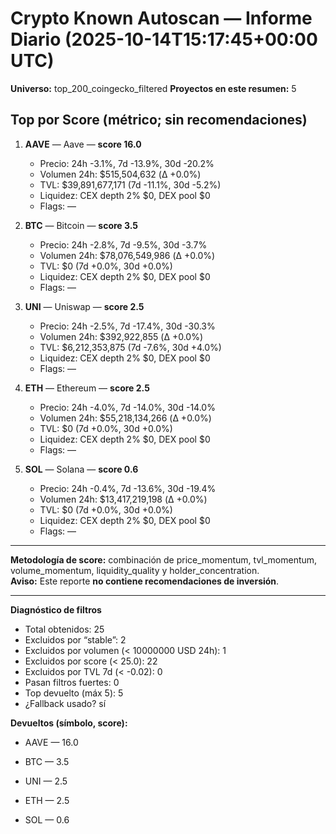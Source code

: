 # Crypto Known Autoscan — Informe Diario (2025-10-14T15:17:45+00:00 UTC)

**Universo:** top_200_coingecko_filtered
**Proyectos en este resumen:** 5

## Top por Score (métrico; sin recomendaciones)

1. **AAVE** — Aave — **score 16.0**
   - Precio: 24h -3.1%, 7d -13.9%, 30d -20.2%
   - Volumen 24h: $515,504,632 (Δ +0.0%)
   - TVL: $39,891,677,171 (7d -11.1%, 30d -5.2%)
   - Liquidez: CEX depth 2% $0, DEX pool $0
   - Flags: —

2. **BTC** — Bitcoin — **score 3.5**
   - Precio: 24h -2.8%, 7d -9.5%, 30d -3.7%
   - Volumen 24h: $78,076,549,986 (Δ +0.0%)
   - TVL: $0 (7d +0.0%, 30d +0.0%)
   - Liquidez: CEX depth 2% $0, DEX pool $0
   - Flags: —

3. **UNI** — Uniswap — **score 2.5**
   - Precio: 24h -2.5%, 7d -17.4%, 30d -30.3%
   - Volumen 24h: $392,922,855 (Δ +0.0%)
   - TVL: $6,212,353,875 (7d -7.6%, 30d +4.0%)
   - Liquidez: CEX depth 2% $0, DEX pool $0
   - Flags: —

4. **ETH** — Ethereum — **score 2.5**
   - Precio: 24h -4.0%, 7d -14.0%, 30d -14.0%
   - Volumen 24h: $55,218,134,266 (Δ +0.0%)
   - TVL: $0 (7d +0.0%, 30d +0.0%)
   - Liquidez: CEX depth 2% $0, DEX pool $0
   - Flags: —

5. **SOL** — Solana — **score 0.6**
   - Precio: 24h -0.4%, 7d -13.6%, 30d -19.4%
   - Volumen 24h: $13,417,219,198 (Δ +0.0%)
   - TVL: $0 (7d +0.0%, 30d +0.0%)
   - Liquidez: CEX depth 2% $0, DEX pool $0
   - Flags: —


---

**Metodología de score:** combinación de price_momentum, tvl_momentum, volume_momentum, liquidity_quality y holder_concentration.  
**Aviso:** Este reporte **no contiene recomendaciones de inversión**.


---
**Diagnóstico de filtros**

- Total obtenidos: 25
- Excluidos por “stable”: 2
- Excluidos por volumen (< 10000000 USD 24h): 1
- Excluidos por score (< 25.0): 22
- Excluidos por TVL 7d (< -0.02): 0
- Pasan filtros fuertes: 0
- Top devuelto (máx 5): 5
- ¿Fallback usado? sí


**Devueltos (símbolo, score):**

- AAVE — 16.0

- BTC — 3.5

- UNI — 2.5

- ETH — 2.5

- SOL — 0.6


